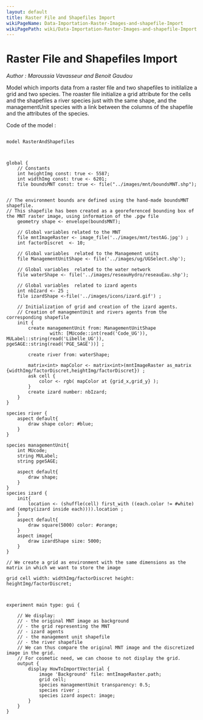 ```yaml
---
layout: default
title: Raster File and Shapefiles Import
wikiPageName: Data-Importation-Raster-Images-and-shapefile-Import
wikiPagePath: wiki/Data-Importation-Raster-Images-and-shapefile-Import.md
---
```

[//]: # (keyword|operator_inside)
[//]: # (keyword|operator_as_matrix)
[//]: # (keyword|type_matrix)
[//]: # (keyword|concept_load_file)
[//]: # (keyword|concept_gis)
[//]: # (keyword|concept_shapefile)
[//]: # (keyword|concept_raster)
# Raster File and Shapefiles Import


_Author : Maroussia Vavasseur and Benoit Gaudou_

Model which imports data from a raster file and two shapefiles to initilalize a grid and two species. The roaster file initialize a grid attribute for the cells and the shapefiles a river species just with the same shape, and the managementUnit species with a link between the columns of the shapefile and the attributes of the species. 


Code of the model : 

```

model RasterAndShapefiles


 
global {
	// Constants
	int heightImg const: true <- 5587;
	int widthImg const: true <- 6201;	
	file boundsMNT const: true <- file("../images/mnt/boundsMNT.shp"); 
	
	
// The environment bounds are defined using the hand-made boundsMNT shapefile.
// This shapefile has been created as a georeferenced bounding box of the MNT raster image, using information of the .pgw file
	geometry shape <- envelope(boundsMNT);
	
	// Global variables related to the MNT
	file mntImageRaster <- image_file('../images/mnt/testAG.jpg') ;
	int factorDiscret  <- 10;
	
	// Global variables  related to the Management units	
	file ManagementUnitShape <- file('../images/ug/UGSelect.shp');
	
	// Global variables  related to the water network
	file waterShape <- file('../images/reseauHydro/reseauEau.shp');

	// Global variables  related to izard agents
	int nbIzard <- 25 ;
	file izardShape <-file('../images/icons/izard.gif') ;
		
	// Initialization of grid and creation of the izard agents.
	// Creation of managmentUnit and rivers agents from the corresponding shapefile
	init {
		create managementUnit from: ManagementUnitShape 
				with: [MUcode::int(read('Code_UG')), MULabel::string(read('Libelle_UG')), pgeSAGE::string(read('PGE_SAGE'))] ;
				
		create river from: waterShape;
				
		matrix<int> mapColor <- matrix<int>(mntImageRaster as_matrix {widthImg/factorDiscret,heightImg/factorDiscret}) ;
		ask cell {		
			color <- rgb( mapColor at {grid_x,grid_y} );
		}
		create izard number: nbIzard; 			
    }
}

species river {
	aspect default{
		draw shape color: #blue;
	}	
}

species managementUnit{
	int MUcode;
	string MULabel;
	string pgeSAGE;
	
	aspect default{
		draw shape;
	}
}	
species izard {	
	init{
		location <- (shuffle(cell) first_with ((each.color != #white) and (empty(izard inside each)))).location ;
	}	
	aspect default{
		draw square(5000) color: #orange;
	}
	aspect image{
		draw izardShape size: 5000;
	}
}	

// We create a grid as environment with the same dimensions as the matrix in which we want to store the image

grid cell width: widthImg/factorDiscret height: heightImg/factorDiscret;



experiment main type: gui {
	
	// We display:
	// - the original MNT image as background
	// - the grid representing the MNT
	// - izard agents
	// - the management unit shapefile
	// - the river shapefile
	// We can thus compare the original MNT image and the discretized image in the grid.
	// For cosmetic need, we can choose to not display the grid. 
	output {
		display HowToImportVectorial {
	        image 'Background' file: mntImageRaster.path;  		
	       	grid cell;
	 		species managementUnit transparency: 0.5;
	 		species river ;
	 		species izard aspect: image;  
		}
	}
}


```
